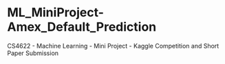 # ML_MiniProject-Amex_Default_Prediction
CS4622 - Machine Learning - Mini Project - Kaggle Competition and Short Paper Submission
